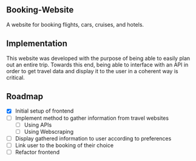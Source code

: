 ## Booking-Website
A website for booking flights, cars, cruises, and hotels.

## Implementation
This website was developed with the purpose of being able to easily plan out an entire trip. Towards this end, being able to interface with an API in order to get travel data and display it to the user in a coherent way is critical. 

## Roadmap

- [x] Initial setup of frontend
- [ ] Implement method to gather information from travel websites
    - [ ] Using APIs
    - [ ] Using Webscraping
- [ ] Display gathered information to user according to preferences
- [ ] Link user to the booking of their choice
- [ ] Refactor frontend

